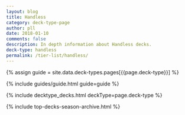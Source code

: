 ```yaml
---
layout: blog
title: Handless
category: deck-type-page
author: pll
date: 2018-01-10
comments: false
description: In depth information about Handless decks.
deck-type: handless
permalink: /tier-list/handless/
---
```


{% assign guide = site.data.deck-types.pages[{{page.deck-type}}] %}

{% include guides/guide.html guide=guide %}

{% include decktype_decks.html deckType=page.deck-type %}

{% include top-decks-season-archive.html %}